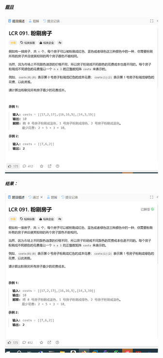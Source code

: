 ##### [题目](https://leetcode.cn/problems/JEj789/description/)
![pic](img.png)
##### 结果：
![pic](result.png)